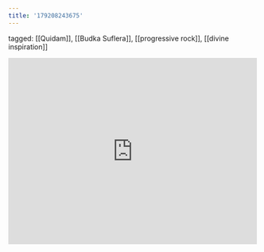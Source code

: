 ```yaml
---
title: '179208243675'
---
```

tagged: [[Quidam]], [[Budka Suflera]], [[progressive rock]], [[divine inspiration]]
<iframe allow="accelerometer; autoplay; clipboard-write; encrypted-media; gyroscope; picture-in-picture" allowfullscreen="" frameborder="0" height="375" id="youtube_iframe" src="https://www.youtube.com/embed/8HxgMaqUfeY?feature=oembed&amp;enablejsapi=1&amp;origin=https://safe.txmblr.com&amp;wmode=opaque" width="500"></iframe>